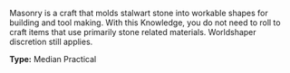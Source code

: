 Masonry is a craft that molds stalwart stone into workable shapes for building and tool making. With this Knowledge, you do not need to roll to craft items that use primarily stone related materials. Worldshaper discretion still applies.

__Type:__ Median Practical